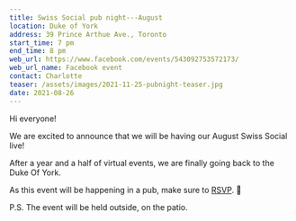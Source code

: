 ```yaml
---
title: Swiss Social pub night---August
location: Duke of York
address: 39 Prince Arthue Ave., Toronto
start_time: 7 pm
end_time: 8 pm
web_url: https://www.facebook.com/events/543092753572173/
web_url_name: Facebook event
contact: Charlotte
teaser: /assets/images/2021-11-25-pubnight-teaser.jpg
date: 2021-08-26
---
```


Hi everyone!

We are excited to announce that we will be having our August Swiss Social live!

After a year and a half of virtual events, we are finally going back to the
Duke Of York.

As this event will be happening in a pub, make sure to [RSVP].
:slightly_smiling_face:

P.S. The event will be held outside, on the patio.

[rsvp]: <{{ page.web_url }}>
